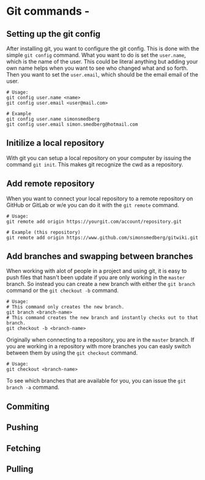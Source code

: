# Git commands -

## Setting up the git config
After installing git, you want to configure the git config. This is done with the simple `git config` command.
What you want to do is set the `user.name`, which is the name of the user. This could be literal anything but adding your own name helps when you want to see who changed what and so forth. Then you want to set the `user.email`, which should be the email email of the user.
```
# Usage:
git config user.name <name>
git config user.email <user@mail.com>

# Example
git config user.name simonsmedberg
git config user.email simon.smedberg@hotmail.com
```  
## Initilize a local repository
With git you can setup a local repository on your computer by issuing the command `git init`. This makes git recognize the cwd as a repository.

## Add remote repository
When you want to connect your local repository to a remote repository on GitHub or GitLab or w/e you can do it with the `git remote` command.
```
# Usage:
git remote add origin https://yourgit.com/account/repository.git

# Example (this repository)
git remote add origin https://www.github.com/simonsmedberg/gitwiki.git
```

## Add branches and swapping between branches
When working with alot of people in a project and using git, it is easy to push files that hasn't been update if you are only working in the `master` branch. So instead you can create a new branch with either the `git branch` command or the `git checkout -b` command.
```
# Usage:
# This command only creates the new branch.
git branch <branch-name>
# This command creates the new branch and instantly checks out to that branch.
git checkout -b <branch-name>
``` 
Originally when connecting to a repository, you are in the `master` branch. If you are working in a repository with more branches you can easly switch between them by using the `git checkout` command. 
```
# Usage:
git checkout <branch-name>
```
To see which branches that are available for you, you can issue the `git branch -a` command. 


## Commiting

## Pushing

## Fetching

## Pulling